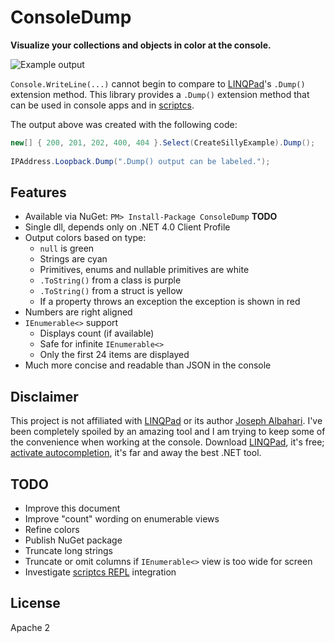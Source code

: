ConsoleDump
===========

**Visualize your collections and objects in color at the console.**

![Example output](http://cameronism.github.io/ConsoleDump/images/consoledump-example.png)

`Console.WriteLine(...)` 
cannot begin to compare to [LINQPad](http://www.linqpad.net/)'s `.Dump()` extension method.  This library
provides a `.Dump()` extension method that can be used in console apps
and in [scriptcs](http://scriptcs.net/).

The output above was created with the following code:
```csharp
new[] { 200, 201, 202, 400, 404 }.Select(CreateSillyExample).Dump();
	
IPAddress.Loopback.Dump(".Dump() output can be labeled.");
```
	
Features
---------

- Available via NuGet: `PM> Install-Package ConsoleDump` **TODO**
- Single dll, depends only on .NET 4.0 Client Profile
- Output colors based on type:
  * `null` is green
  * Strings are cyan
  * Primitives, enums and nullable primitives are white
  * `.ToString()` from a class is purple
  * `.ToString()` from a struct is yellow
  * If a property throws an exception the exception is shown in red
- Numbers are right aligned
- `IEnumerable<>` support
  * Displays count (if available)
  * Safe for infinite `IEnumerable<>`
  * Only the first 24 items are displayed
- Much more concise and readable than JSON in the console



Disclaimer
-------------

This project is not affiliated with [LINQPad](http://www.linqpad.net/) or its author [Joseph Albahari](http://www.albahari.com/).
I've been completely spoiled by an amazing tool and I am trying to keep some of the convenience when working at the console.
Download [LINQPad](http://www.linqpad.net/), it's free; [activate autocompletion](http://www.linqpad.net/Purchase.aspx), it's far
and away the best .NET tool.



TODO
-----

- Improve this document
- Improve "count" wording on enumerable views
- Refine colors
- Publish NuGet package
- Truncate long strings
- Truncate or omit columns if `IEnumerable<>` view is too wide for screen
- Investigate [scriptcs REPL](http://scriptcs.net/) integration


License
---------

Apache 2
